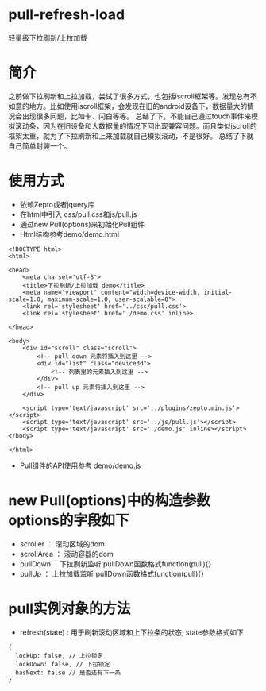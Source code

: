 # pull-refresh-load
轻量级下拉刷新/上拉加载

# 简介
之前做下拉刷新和上拉加载，尝试了很多方式，也包括iscroll框架等。发现总有不如意的地方。比如使用iscroll框架，会发现在旧的android设备下，数据量大的情况会出现很多问题，比如卡、闪白等等。
总结了下，不能自己通过touch事件来模拟滚动条，因为在旧设备和大数据量的情况下回出现兼容问题。而且类似iscroll的框架太重，就为了下拉刷新和上来加载就自己模拟滚动，不是很好。
总结了下就自己简单封装一个。

# 使用方式

* 依赖Zepto或者jquery库
* 在html中引入 css/pull.css和js/pull.js
* 通过new Pull(options)来初始化Pull组件
* Html结构参考demo/demo.html
```
<!DOCTYPE html>
<html>

<head>
    <meta charset='utf-8'>
    <title>下拉刷新/上拉加载 demo</title>
    <meta name="viewport" content="width=device-width, initial-scale=1.0, maximum-scale=1.0, user-scalable=0">
    <link rel='stylesheet' href='../css/pull.css'>
    <link rel='stylesheet' href='./demo.css' inline>

</head>

<body>
    <div id="scroll" class="scroll">
        <!-- pull down 元素将插入到这里 -->
        <div id="list" class="device3d">
            <!-- 列表里的元素插入到这里 -->
        </div>
        <!-- pull up 元素将插入到这里 -->
    </div>

    <script type='text/javascript' src='../plugins/zepto.min.js'></script>
    <script type='text/javascript' src='../js/pull.js'></script>
    <script type='text/javascript' src='./demo.js' inline></script>
</body>

</html>

```

* Pull组件的API使用参考 demo/demo.js


# new Pull(options)中的构造参数options的字段如下
* scroller ： 滚动区域的dom
* scrollArea ： 滚动容器的dom
* pullDown ：下拉刷新监听  pullDown函数格式function(pull){}
* pullUp ： 上拉加载监听   pullDown函数格式function(pull){}

# pull实例对象的方法
* refresh(state) : 用于刷新滚动区域和上下拉条的状态, state参数格式如下
```
{
  lockUp: false, // 上拉锁定
  lockDown: false, // 下拉锁定
  hasNext: false // 是否还有下一条
}
```
